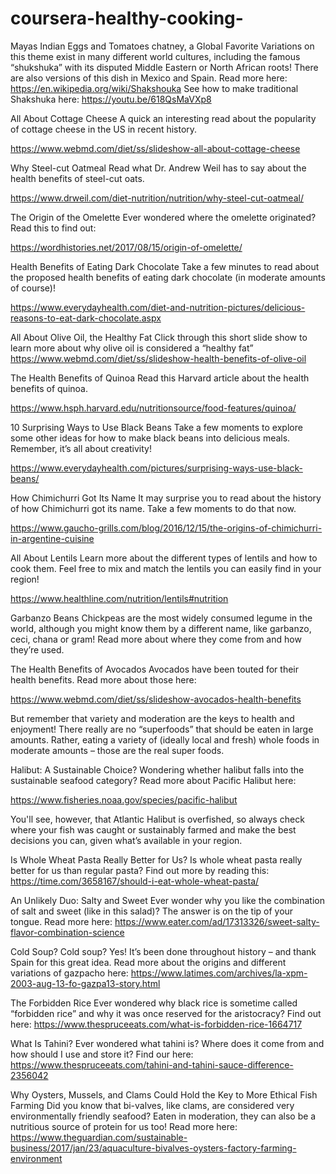 # coursera-healthy-cooking-

Mayas Indian Eggs and Tomatoes chatney, a Global Favorite
Variations on this theme exist in many different world cultures, including the famous “shukshuka” with its disputed Middle Eastern or North African roots! There are also versions of this dish in Mexico and Spain. Read more here: https://en.wikipedia.org/wiki/Shakshouka
See how to make traditional Shakshuka here: 
https://youtu.be/618QsMaVXp8


All About Cottage Cheese
A quick an interesting read about the popularity of cottage cheese in the US in recent history.

https://www.webmd.com/diet/ss/slideshow-all-about-cottage-cheese


Why Steel-cut Oatmeal
Read what Dr. Andrew Weil has to say about the health benefits of steel-cut oats.

https://www.drweil.com/diet-nutrition/nutrition/why-steel-cut-oatmeal/




The Origin of the Omelette
Ever wondered where the omelette originated? Read this to find out:

https://wordhistories.net/2017/08/15/origin-of-omelette/


Health Benefits of Eating Dark Chocolate
Take a few minutes to read about the proposed health benefits of eating dark chocolate (in moderate amounts of course)!

https://www.everydayhealth.com/diet-and-nutrition-pictures/delicious-reasons-to-eat-dark-chocolate.aspx


All About Olive Oil, the Healthy Fat
Click through this short slide show to learn more about why olive oil is considered a “healthy fat” 
https://www.webmd.com/diet/ss/slideshow-health-benefits-of-olive-oil


The Health Benefits of Quinoa
Read this Harvard article about the health benefits of quinoa.

https://www.hsph.harvard.edu/nutritionsource/food-features/quinoa/


10 Surprising Ways to Use Black Beans
Take a few moments to explore some other ideas for how to make black beans into delicious meals. Remember, it’s all about creativity!

https://www.everydayhealth.com/pictures/surprising-ways-use-black-beans/


How Chimichurri Got Its Name
It may surprise you to read about the history of how Chimichurri got its name. Take a few moments to do that now.

https://www.gaucho-grills.com/blog/2016/12/15/the-origins-of-chimichurri-in-argentine-cuisine


All About Lentils
Learn more about the different types of lentils and how to cook them. Feel free to mix and match the lentils you can easily find in your region!

https://www.healthline.com/nutrition/lentils#nutrition



Garbanzo Beans
Chickpeas are the most widely consumed legume in the world, although you might know them by a different name, like garbanzo, ceci, chana or gram! Read more about where they come from and how they’re used.


The Health Benefits of Avocados
Avocados have been touted for their health benefits. Read more about those here: 

https://www.webmd.com/diet/ss/slideshow-avocados-health-benefits

But remember that variety and moderation are the keys to health and enjoyment! There really are no “superfoods” that should be eaten in large amounts. Rather, eating a variety of (ideally local and fresh) whole foods in moderate amounts – those are the real super foods.


Halibut: A Sustainable Choice?
Wondering whether halibut falls into the sustainable seafood category? Read more about Pacific Halibut here: 

https://www.fisheries.noaa.gov/species/pacific-halibut

You'll see, however, that Atlantic Halibut is overfished, so always check where your fish was caught or sustainably farmed and make the best decisions you can, given what’s available in your region.


Is Whole Wheat Pasta Really Better for Us?
Is whole wheat pasta really better for us than regular pasta? Find out more by reading this: 
https://time.com/3658167/should-i-eat-whole-wheat-pasta/

An Unlikely Duo: Salty and Sweet
Ever wonder why you like the combination of salt and sweet (like in this salad)? The answer is on the tip of your tongue. Read more here: https://www.eater.com/ad/17313326/sweet-salty-flavor-combination-science

Cold Soup?
Cold soup? Yes! It’s been done throughout history – and thank Spain for this great idea. Read more about the origins and different variations of gazpacho here: https://www.latimes.com/archives/la-xpm-2003-aug-13-fo-gazpa13-story.html


The Forbidden Rice
Ever wondered why black rice is sometime called “forbidden rice” and why it was once reserved for the aristocracy? Find out here: 
https://www.thespruceeats.com/what-is-forbidden-rice-1664717

What Is Tahini?
Ever wondered what tahini is? Where does it come from and how should I use and store it? Find our here: 
https://www.thespruceeats.com/tahini-and-tahini-sauce-difference-2356042

Why Oysters, Mussels, and Clams Could Hold the Key to More Ethical Fish Farming
Did you know that bi-valves, like clams, are considered very environmentally friendly seafood? Eaten in moderation, they can also be a nutritious source of protein for us too! Read more here: 
https://www.theguardian.com/sustainable-business/2017/jan/23/aquaculture-bivalves-oysters-factory-farming-environment






















